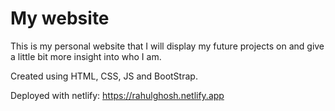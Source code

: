 # My website
This is my personal website that I will display my future projects on and give a little bit more insight into who I am. 

Created using HTML, CSS, JS and BootStrap.

Deployed with netlify: https://rahulghosh.netlify.app
